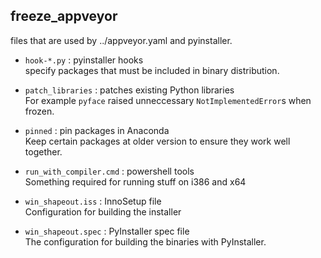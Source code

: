 freeze_appveyor
---------------

files that are used by ../appveyor.yaml and pyinstaller.

- `hook-*.py` : pyinstaller hooks   
  specify packages that must be included in binary distribution.

- `patch_libraries` : patches existing Python libraries      
  For example `pyface` raised unneccessary `NotImplementedError`s
  when frozen. 

- `pinned` : pin packages in Anaconda   
  Keep certain packages at older version to ensure they work
  well together.

- `run_with_compiler.cmd` : powershell tools   
  Something required for running stuff on i386 and x64
  
- `win_shapeout.iss` : InnoSetup file   
  Configuration for building the installer
  

- `win_shapeout.spec` : PyInstaller spec file      
  The configuration for building the binaries with PyInstaller.
      